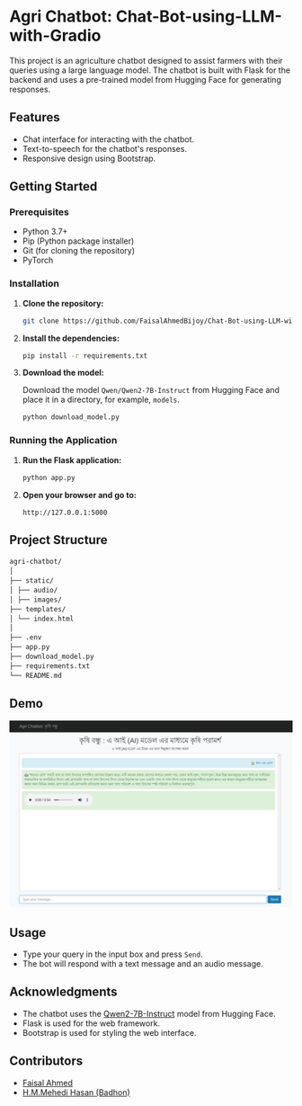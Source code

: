 # Agri Chatbot: Chat-Bot-using-LLM-with-Gradio

This project is an agriculture chatbot designed to assist farmers with their queries using a large language model. The chatbot is built with Flask for the backend and uses a pre-trained model from Hugging Face for generating responses.

## Features

- Chat interface for interacting with the chatbot.
- Text-to-speech for the chatbot's responses.
- Responsive design using Bootstrap.

## Getting Started

### Prerequisites

- Python 3.7+
- Pip (Python package installer)
- Git (for cloning the repository)
- PyTorch

### Installation

1. **Clone the repository:**

    ```sh
    git clone https://github.com/FaisalAhmedBijoy/Chat-Bot-using-LLM-with-Gradio
    ```

2. **Install the dependencies:**

    ```sh
    pip install -r requirements.txt
    ```

3. **Download the model:**

    Download the model `Qwen/Qwen2-7B-Instruct` from Hugging Face and place it in a directory, for example, `models`.

    ```sh 
    python download_model.py
    ```


### Running the Application

1. **Run the Flask application:**

    ```sh
    python app.py
    ```

2. **Open your browser and go to:**

    ```
    http://127.0.0.1:5000
    ```

## Project Structure

```bash
agri-chatbot/
│
├── static/
│ ├── audio/
│ ├── images/
├── templates/
│ └── index.html
│
├── .env
├── app.py
├── download_model.py
├── requirements.txt
└── README.md
```


## Demo

![Demo](static/images/demo_output_1.png)

## Usage

- Type your query in the input box and press `Send`.
- The bot will respond with a text message and an audio message.

## Acknowledgments

- The chatbot uses the [Qwen2-7B-Instruct]([text](https://huggingface.co/Qwen/Qwen2-7B-Instruct)) model from Hugging Face.
- Flask is used for the web framework.
- Bootstrap is used for styling the web interface.

## Contributors

- [Faisal Ahmed](https://www.linkedin.com/in/faisal-ahmed-2a71581b1/)
- [H.M.Mehedi Hasan (Badhon)](https://www.linkedin.com/in/h-m-mehedi-hasan-badhon/) 



